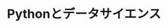 ---
title: Pythonとデータサイエンス
description: このコースでは、データサイエンスの基礎を学びながらPythonの書き方を教えます。
preview: courses.jpg
lastmod: 2023-09-06T04:28:53.384Z
totalHours: 0
order: 4
isComingSoon: true
---